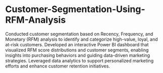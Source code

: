 # Customer-Segmentation-Using-RFM-Analysis
Conducted customer segmentation based on Recency, Frequency, and Monetary (RFM) analysis to identify and categorize high-value, loyal, and at-risk customers.
Developed an interactive Power BI dashboard that visualized RFM score distributions and customer segments, enabling insights into purchasing behaviors and guiding data-driven marketing strategies. 
Leveraged data analytics to support personalized marketing efforts and enhance customer retention initiatives.
